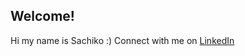 ## Welcome!

Hi my name is Sachiko :)  Connect with me on [LinkedIn](https://www.linkedin.com/in/sachy345/)

